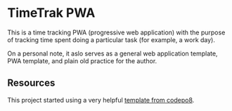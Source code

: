 # TimeTrak PWA #

This is a time tracking PWA (progressive web application) with the purpose of tracking time spent doing a particular task (for example, a work day).

On a personal note, it aslo serves as a general web application template, PWA template, and plain old practice for the author.

## Resources ##

This project started using a very helpful [template from 
codepo8](https://github.com/codepo8/github-page-pwa).



